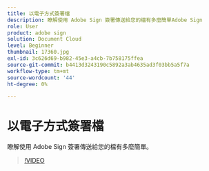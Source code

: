```yaml
---
title: 以電子方式簽署檔
description: 瞭解使用 Adobe Sign 簽署傳送給您的檔有多麼簡單Adobe Sign
role: User
product: adobe sign
solution: Document Cloud
level: Beginner
thumbnail: 17360.jpg
exl-id: 3c626d69-b982-45e3-a4cb-7b758175ffea
source-git-commit: b4413d3243190c5892a3ab4635ad3f03bb5a5f7a
workflow-type: tm+mt
source-wordcount: '44'
ht-degree: 0%

---
```


# 以電子方式簽署檔

瞭解使用 Adobe Sign 簽署傳送給您的檔有多麼簡單。

>[!VIDEO](https://video.tv.adobe.com/v/17360?hidetitle=true)
